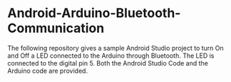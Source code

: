 # Android-Arduino-Bluetooth-Communication
The following repository gives a sample Android Studio project to turn On and Off a LED connected to the Arduino through Bluetooth.
The LED is connected to the digital pin 5. Both the Android Studio Code and the Arduino code are provided.
